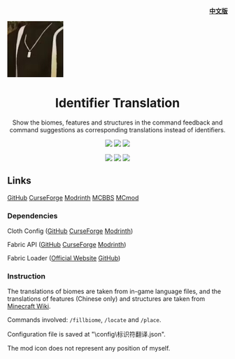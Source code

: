 <p align="right">
	<a href="./README.md"><b>中文版</b></a>
</p>

<p align="left">
	<img src="./src/main/resources/assets/identifier-translation/icon.png" />
</p>

<h1 align="center">
	Identifier Translation
</h1> 

<p align="center">
	Show the biomes, features and structures in the command feedback and command suggestions as corresponding translations instead of identifiers.
</p>

<p align="center">
	<a href="./LICENSE">
		<img src="https://img.shields.io/github/license/Yeah-Zero/Identifier-Translation?label=License&style=flat-square" /></a>
	<img src="https://img.shields.io/github/languages/code-size/Yeah-Zero/Identifier-Translation?label=Size&style=flat-square" />
	<img src="https://img.shields.io/static/v1?label=Loader&message=Fabric | Quilt&color=brightgreen&style=flat-square" />
</p>

<p align="center">
    <img src="./演示图片/效果演示1.png" />
    <img src="./演示图片/效果演示2.png" />
    <img src="./演示图片/效果演示3.png" />
</p>

## Links

[GitHub](https://github.com/Yeah-Zero/Identifier-Translation) [CurseForge](https://www.curseforge.com/minecraft/mc-mods/identifier-translation) [Modrinth](https://modrinth.com/mod/identifier-translation) [MCBBS]() [MCmod](https://www.mcmod.cn/class/XXXX.html)

### Dependencies

Cloth
Config ([GitHub](https://github.com/shedaniel/cloth-config) [CurseForge](https://www.curseforge.com/minecraft/mc-mods/cloth-config) [Modrinth](https://modrinth.com/mod/cloth-config))

Fabric
API ([GitHub](https://github.com/FabricMC/fabric) [CurseForge](https://www.curseforge.com/minecraft/mc-mods/fabric-api) [Modrinth](https://modrinth.com/mod/fabric-api))

Fabric Loader ([Official Website](https://fabricmc.net/) [GitHub](https://github.com/FabricMC/fabric-loader))

### Instruction

The translations of biomes are taken from in-game language files, and the translations of features (Chinese only) and structures are taken from [Minecraft Wiki](https://minecraft.fandom.com/wiki/Minecraft_Wiki).

Commands involved: `/fillbiome`, `/locate` and `/place`.

Configuration file is saved at "\config\标识符翻译.json".

The mod icon does not represent any position of myself.
